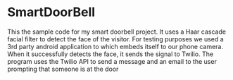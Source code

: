 # SmartDoorBell
This the sample code for my smart doorbell project.
It uses a Haar cascade facial filter to detect the face of the visitor. For testing purposes we used a 3rd party android application to which embeds itself to our phone camera.
When it successfully detects the face, it sends the signal to Twilio. The program uses the Twilio API to send a message and an email to the user prompting that someone is at the door
